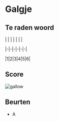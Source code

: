 # Galgje

## Te raden woord

| | | | | | |

|-|-|-|-|-|-|

|1|2|3|4|5|6|

## Score
![gallow](./images/2.png)

## Beurten
* A